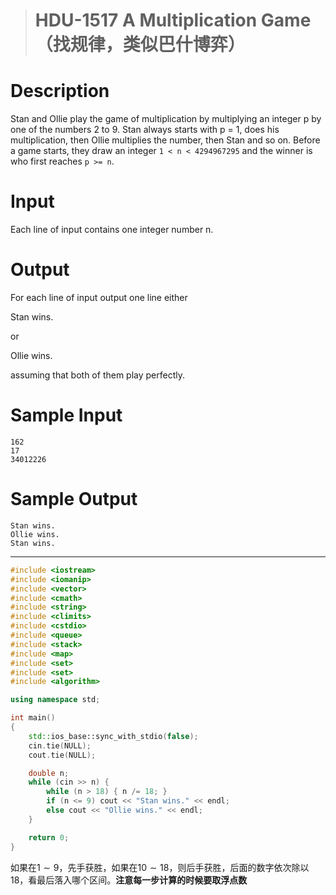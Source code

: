 > # HDU-1517 A Multiplication Game（找规律，类似巴什博弈）

# Description

Stan and Ollie play the game of multiplication by multiplying an integer p by one of the numbers 2 to 9. Stan always starts with p = 1, does his multiplication, then Ollie multiplies the number, then Stan and so on. Before a game starts, they draw an integer `1 < n < 4294967295` and the winner is who first reaches `p >= n`.

# Input

Each line of input contains one integer number n.

# Output

For each line of input output one line either

Stan wins.

or

Ollie wins.

assuming that both of them play perfectly.

# Sample Input

```
162
17
34012226
```

# Sample Output

```
Stan wins.
Ollie wins.
Stan wins.
```

------

```c++
#include <iostream>
#include <iomanip>
#include <vector>
#include <cmath>
#include <string>
#include <climits>
#include <cstdio>
#include <queue>
#include <stack>
#include <map>
#include <set>
#include <set>
#include <algorithm>

using namespace std;

int main()
{
	std::ios_base::sync_with_stdio(false);
    cin.tie(NULL);
    cout.tie(NULL);

    double n;
    while (cin >> n) {
    	while (n > 18) { n /= 18; }
    	if (n <= 9) cout << "Stan wins." << endl;
    	else cout << "Ollie wins." << endl;
    }

    return 0;
}
```

如果在$1 \sim 9$，先手获胜，如果在$10 \sim 18$，则后手获胜，后面的数字依次除以18，看最后落入哪个区间。**注意每一步计算的时候要取浮点数**

